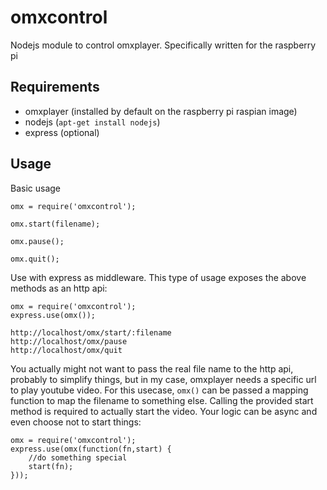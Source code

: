 omxcontrol
==========

Nodejs module to control omxplayer. Specifically written for the raspberry pi

Requirements
------------

* omxplayer (installed by default on the raspberry pi raspian image)
* nodejs (`apt-get install nodejs`)
* express (optional)

Usage
-----
    
Basic usage
    
    omx = require('omxcontrol');

    omx.start(filename);

    omx.pause();

    omx.quit();

Use with express as middleware. This type of usage exposes the above methods as an http api:

    omx = require('omxcontrol');
    express.use(omx());

    http://localhost/omx/start/:filename
    http://localhost/omx/pause
    http://localhost/omx/quit

You actually might not want to pass the real file name to the http api, probably to simplify things, but in my case, omxplayer needs a specific url to play youtube video. For this usecase, `omx()` can be passed a mapping function to map the filename to something else. Calling the provided start method is required to actually start the video. Your logic can be async and even choose not to start things:

    omx = require('omxcontrol');
    express.use(omx(function(fn,start) {
        //do something special
        start(fn);
    }));